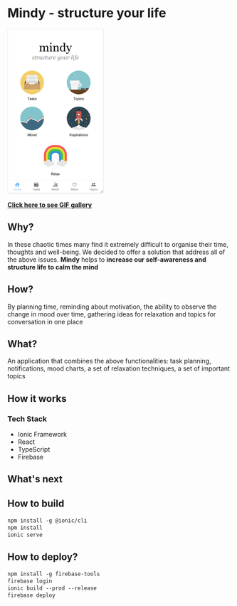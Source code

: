 # Mindy - structure your life 

![alt text](home.png)

[**Click here to see GIF gallery**](./docs/gallery.md)

## Why? </br>

In these chaotic times many find it extremely difficult to organise their time, thoughts and well-being. We decided to offer a solution that address all of the above issues. **Mindy** helps to **increase our self-awareness and structure life to calm the mind**

## How?

By planning time, reminding about motivation, the ability to observe the change in mood over time, gathering ideas for relaxation and topics for conversation in one place

## What?

An application that combines the above functionalities: task planning, notifications, mood charts, a set of relaxation techniques, a set of important topics


## How it works

### Tech Stack

 - Ionic Framework
 - React
 - TypeScript
 - Firebase


## What's next


## How to build

```shell
npm install -g @ionic/cli
npm install
ionic serve
```

## How to deploy?

```shell
npm install -g firebase-tools
firebase login
ionic build --prod --release
firebase deploy
```


